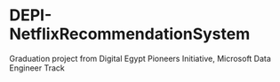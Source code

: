 # DEPI-NetflixRecommendationSystem
Graduation project from Digital Egypt Pioneers Initiative, Microsoft Data Engineer Track
